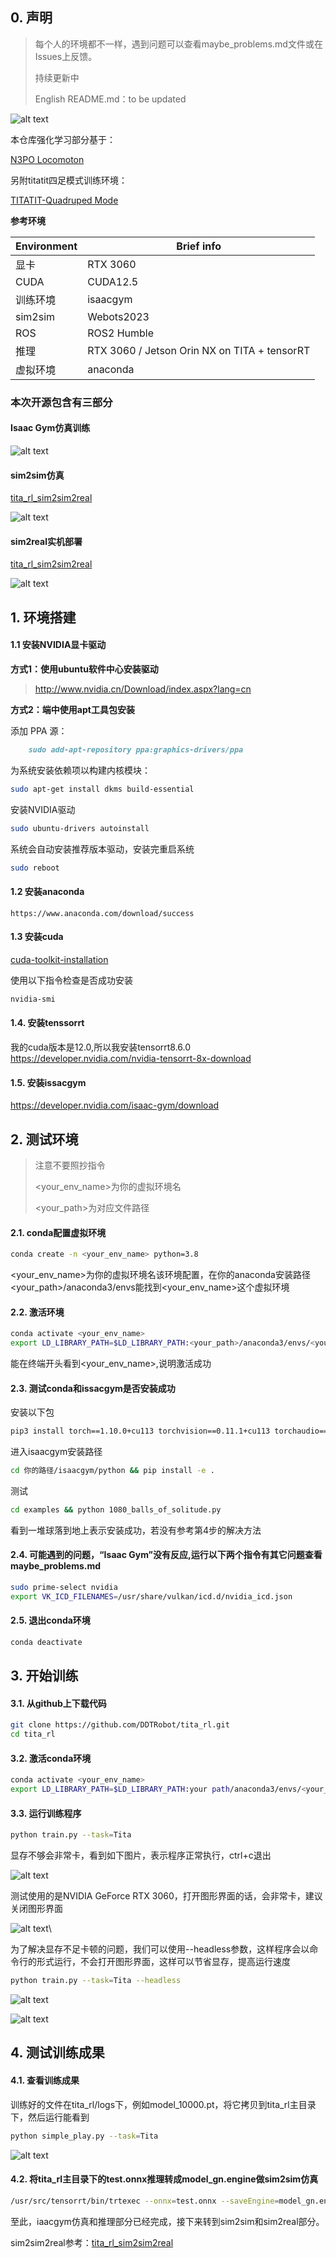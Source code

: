 ## 0. 声明

>每个人的环境都不一样，遇到问题可以查看maybe_problems.md文件或在Issues上反馈。
>
>持续更新中
>
>English README.md：to be updated


![alt text](pictures_videos/output.gif)  

本仓库强化学习部分基于：

[N3PO Locomoton](https://github.com/zeonsunlightyu/LocomotionWithNP3O.git)

另附titatit四足模式训练环境：

[TITATIT-Quadruped Mode](https://github.com/DDTRobot/titatit_rl)

**参考环境**

| Environment        | Brief info   |
| --------   | ----- | 
| 显卡| RTX 3060 |
| CUDA | CUDA12.5 |
| 训练环境 | isaacgym |
| sim2sim| Webots2023 |
| ROS | ROS2 Humble |
| 推理 | RTX 3060 / Jetson Orin NX on TITA + tensorRT|
| 虚拟环境 | anaconda |



### 本次开源包含有三部分  

#### Isaac Gym仿真训练  

![alt text](<pictures_videos/isaac_gym.gif>)
    
#### sim2sim仿真  
        
[tita_rl_sim2sim2real](https://github.com/DDTRobot/tita_rl_sim2sim2real)

![alt text](<pictures_videos/sim_webots.gif>)
#### sim2real实机部署

[tita_rl_sim2sim2real](https://github.com/DDTRobot/tita_rl_sim2sim2real)

![alt text](pictures_videos/real_robot.gif)

## 1. 环境搭建

#### 1.1 安装NVIDIA显卡驱动

**方式1：使用ubuntu软件中心安装驱动**
>http://www.nvidia.cn/Download/index.aspx?lang=cn


**方式2：端中使用apt工具包安装**

添加 PPA 源：  
```markdown
    sudo add-apt-repository ppa:graphics-drivers/ppa  
``` 
为系统安装依赖项以构建内核模块： 
```bash 
sudo apt-get install dkms build-essential  
```  
安装NVIDIA驱动  
```bash 
sudo ubuntu-drivers autoinstall  
```
系统会自动安装推荐版本驱动，安装完重启系统  
```bash 
sudo reboot  
```

#### 1.2 安装anaconda  
    https://www.anaconda.com/download/success  

#### 1.3 安装cuda
[cuda-toolkit-installation](https://developer.nvidia.com/cuda-toolkit-archive)

使用以下指令检查是否成功安装

```bash
nvidia-smi
```

#### 1.4. 安装tenssorrt  
我的cuda版本是12.0,所以我安装tensorrt8.6.0  
https://developer.nvidia.com/nvidia-tensorrt-8x-download

#### 1.5. 安装issacgym  
https://developer.nvidia.com/isaac-gym/download  

## 2. 测试环境

>注意不要照抄指令
>
><your_env_name>为你的虚拟环境名
>
><your_path>为对应文件路径  


#### 2.1. conda配置虚拟环境
```bash
conda create -n <your_env_name> python=3.8
```
<your_env_name>为你的虚拟环境名该环境配置，在你的anaconda安装路径<your_path>/anaconda3/envs能找到<your_env_name>这个虚拟环境  
#### 2.2. 激活环境
```bash
conda activate <your_env_name>
export LD_LIBRARY_PATH=$LD_LIBRARY_PATH:<your_path>/anaconda3/envs/<your_env_name>/lib
```
能在终端开头看到<your_env_name>,说明激活成功

#### 2.3. 测试conda和issacgym是否安装成功
安装以下包
```bash
pip3 install torch==1.10.0+cu113 torchvision==0.11.1+cu113 torchaudio==0.10.0+cu113 -f https://download.pytorch.org/whl/cu113/torch_stable.html
```
进入isaacgym安装路径
```bash
cd 你的路径/isaacgym/python && pip install -e .  
```
测试
```bash
cd examples && python 1080_balls_of_solitude.py
```
看到一堆球落到地上表示安装成功，若没有参考第4步的解决方法

#### 2.4. 可能遇到的问题，“Isaac Gym”没有反应,运行以下两个指令有其它问题查看maybe_problems.md
```bash
sudo prime-select nvidia
export VK_ICD_FILENAMES=/usr/share/vulkan/icd.d/nvidia_icd.json
```

#### 2.5. 退出conda环境
```bash
conda deactivate
```

## 3. 开始训练

#### 3.1. 从github上下载代码
```bash
git clone https://github.com/DDTRobot/tita_rl.git
cd tita_rl
```
#### 3.2. 激活conda环境   
```bash 
conda activate <your_env_name>
export LD_LIBRARY_PATH=$LD_LIBRARY_PATH:your path/anaconda3/envs/<your_env_name>/lib
```
#### 3.3. 运行训练程序
```bash
python train.py --task=Tita 
```
显存不够会非常卡，看到如下图片，表示程序正常执行，ctrl+c退出

![alt text](pictures_videos/image-1.png)
    
测试使用的是NVIDIA GeForce RTX 3060，打开图形界面的话，会非常卡，建议关闭图形界面
    
![alt text](pictures_videos/image-2.png)\
    
为了解决显存不足卡顿的问题，我们可以使用--headless参数，这样程序会以命令行的形式运行，不会打开图形界面，这样可以节省显存，提高运行速度

```bash
python train.py --task=Tita --headless
```

![alt text](pictures_videos/image-3.png)  
     
![alt text](pictures_videos/c7f9d78b-e6f7-46a5-b9cc-187ca142d9f5.jpeg)

## 4. 测试训练成果
#### 4.1. 查看训练成果
训练好的文件在tita_rl/logs下，例如model_10000.pt，将它拷贝到tita_rl主目录下，然后运行能看到
```bash
python simple_play.py --task=Tita
```
![alt text](<pictures_videos/isaac_gym.gif>)
#### 4.2. 将tita_rl主目录下的test.onnx推理转成model_gn.engine做sim2sim仿真
```bash
/usr/src/tensorrt/bin/trtexec --onnx=test.onnx --saveEngine=model_gn.engine
```
至此，iaacgym仿真和推理部分已经完成，接下来转到sim2sim和sim2real部分。  

sim2sim2real参考：[tita_rl_sim2sim2real](https://github.com/DDTRobot/tita_rl_sim2sim2real)

